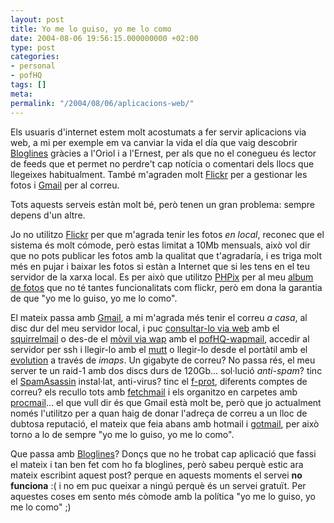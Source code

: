 ```yaml
---
layout: post
title: Yo me lo guiso, yo me lo como
date: 2004-08-06 19:56:15.000000000 +02:00
type: post
categories:
- personal
- pofHQ
tags: []
meta:
permalink: "/2004/08/06/aplicacions-web/"
---
```

Els usuaris d'internet estem molt acostumats a fer servir aplicacions via web, a mi per exemple em va canviar la vida el día que vaig descobrir [Bloglines](http://www.bloglines.com) gràcies a l'Oriol i a l'Ernest, per als que no el conegueu és lector de feeds que et permet no perdre't cap notícia o comentari dels llocs que llegeixes habitualment. També m'agraden molt [Flickr](http://www.flickr.com) per a gestionar les fotos i [Gmail](http://www.gmail.com) per al correu.

Tots aquests serveis estàn molt bé, però tenen un gran problema: sempre depens d'un altre.

Jo no utilitzo [Flickr](http://www.flickr.com) per que m'agrada tenir les fotos _en local_, reconec que el sistema és molt cómode, però estas limitat a 10Mb mensuals, això vol dir que no pots publicar les fotos amb la qualitat que t'agradaría, i es triga molt més en pujar i baixar les fotos si estàn a Internet que si les tens en el teu servidor de la xarxa local. Es per això que utilitzo [PHPix](http://phpix3.sourceforge.net/) per al meu [album de fotos](/photos/) que no té tantes funcionalitats com flickr, però em dona la garantia de que "yo me lo guiso, yo me lo como".

El mateix passa amb [Gmail](http://www.gmail.com), a mi m'agrada més tenir el correu _a casa_, al disc dur del meu servidor local, i puc [consultar-lo via web](/webmail/) amb el [squirrelmail](http://www.squirrelmail.org/) o des-de el [mòvil via wap](/wapmail/) amb el [pofHQ-wapmail](/projects/?project=pofhq-wapmail), accedir al servidor per ssh i llegir-lo amb el [mutt](http://www.mutt.org/) o llegir-lo desde el portàtil amb el [evolution](http://www.novell.com/products/evolution/) a través de _imaps_. Un gigabyte de correu? No passa rés, el meu server te un raid-1 amb dos discs durs de 120Gb... sol·lució _anti-spam_? tinc el [SpamAsassin](http://spamassassin.apache.org/) instal·lat, anti-virus? tinc el [f-prot](http://www.f-prot.com/products/home_use/linux/), diferents comptes de correu? els recullo tots amb [fetchmail](http://catb.org/~esr/fetchmail/) i els organitzo en carpetes amb [procmail](http://www.procmail.org/)... el que vull dir és que Gmail està molt be, però que jo actualment només l'utilitzo per a quan haig de donar l'adreça de correu a un lloc de dubtosa reputació, el mateix que feia abans amb hotmail i [gotmail](http://sourceforge.net/projects/gotmail), per això torno a lo de sempre "yo me lo guiso, yo me lo como".

Que passa amb [Bloglines](http://www.bloglines.com)? Donçs que no he trobat cap aplicació que fassi el mateix i tan ben fet com ho fa bloglines, però sabeu perquè estic ara mateix escribint aquest post? perque en aquests moments el servei **no funciona** :( i no em puc queixar a ningú perquè és un servei gratuït. Per aquestes coses em sento més còmode amb la política "yo me lo guiso, yo me lo como" ;)

